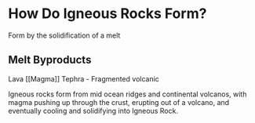 # How Do Igneous Rocks Form?
Form by the solidification of a melt

## Melt Byproducts
Lava
[[Magma]]
Tephra - Fragmented volcanic



Igneous rocks form from mid ocean ridges and continental volcanos, with magma pushing up through the crust, erupting out of a volcano, and eventually cooling and solidifying into Igneous Rock. 